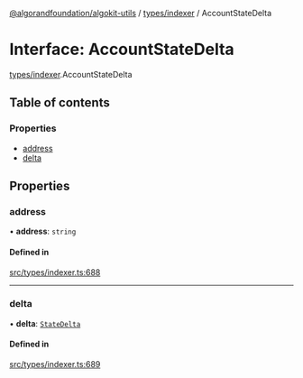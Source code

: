 [@algorandfoundation/algokit-utils](../README.md) / [types/indexer](../modules/types_indexer.md) / AccountStateDelta

# Interface: AccountStateDelta

[types/indexer](../modules/types_indexer.md).AccountStateDelta

## Table of contents

### Properties

- [address](types_indexer.AccountStateDelta.md#address)
- [delta](types_indexer.AccountStateDelta.md#delta)

## Properties

### address

• **address**: `string`

#### Defined in

[src/types/indexer.ts:688](https://github.com/algorandfoundation/algokit-utils-ts/blob/main/src/types/indexer.ts#L688)

___

### delta

• **delta**: [`StateDelta`](../modules/types_indexer.md#statedelta)

#### Defined in

[src/types/indexer.ts:689](https://github.com/algorandfoundation/algokit-utils-ts/blob/main/src/types/indexer.ts#L689)
